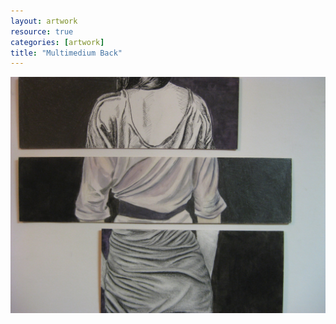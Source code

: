 ```yaml
---
layout: artwork
resource: true
categories: [artwork]
title: "Multimedium Back"
---
```


![screenshot](/artwork/multimedium_back/back.jpg)